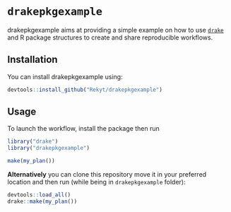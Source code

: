 # `drakepkgexample`

drakepkgexample aims at providing a simple example on how to use [`drake`](https://github.com/ropensci/drake) and R package structures to create and share reproducible workflows.


## Installation

You can install drakepkgexample using:

``` r
devtools::install_github("Rekyt/drakepkgexample")
```

## Usage

To launch the workflow, install the package then run

``` r
library("drake")
library("drakepkgexample")

make(my_plan())
```

**Alternatively** you can clone this repository move it in your preferred location and then run (while being in `drakepkgexample` folder): 

``` r
devtools::load_all()
drake::make(my_plan())
```
